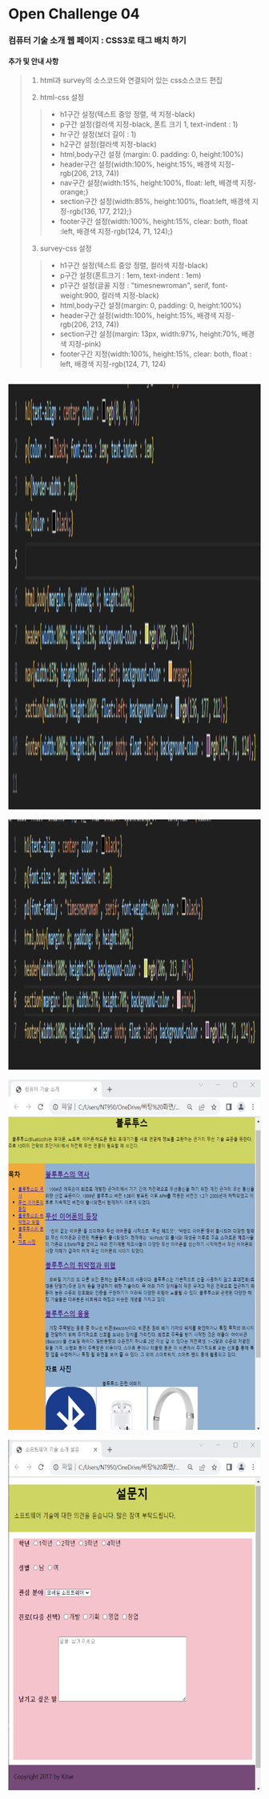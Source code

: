 # Open Challenge 04

### 컴퓨터 기술 소개 웹 페이지 : CSS3로 태그 배치 하기

 #### 추가 및 안내 사항

>    1. html과 survey의 소스코드와 연결되어 있는 css소스코드 편집
>    >
>    2. html-css 설정
>    >- h1구간 설정(텍스트 중앙 정렬, 색 지정-black)
>    >- p구간 설정(컬러색 지정-black, 폰트 크기 1, text-indent : 1)
>    >- hr구간 설정(보더 길이 : 1)
>    >- h2구간 설정(컬러색 지정-black)
>    >- html,body구간 설정 (margin: 0. padding: 0,  height:100%)
>    >- header구간 설정(width:100%, height:15%, 배경색 지정-rgb(206, 213, 74))
>    >- nav구간 설정(width:15%, height:100%, float: left, 배경색 지정-orange;}
>    >- section구간 설정(width:85%, height:100%, float:left, 배경색 지정-rgb(136, 177, 212);}
>    >- footer구간 설정(width:100%, height:15%, clear: both, float :left, 배경색 지정-rgb(124, 71, 124);}
>    >
>    3. survey-css 설정
>    >- h1구간 설정(텍스트 중앙 정렬, 컬러색 지정-black)
>    >- p구간 설정(폰트크기 : 1em, text-indent : 1em)
>    >- p1구간 설정(글꼴 지정 : "timesnewroman", serif, font-weight:900, 컬러색 지정-black)
>    >- html,body구간 설정(margin: 0, padding: 0, height:100%)
>    >- header구간 설정(width:100%, height:15%, 배경색 지정-rgb(206, 213, 74))
>    >- section구간 설정(margin: 13px, width:97%, height:70%, 배경색 지정-pink)
>    >- footer구간 지정(width:100%, height:15%, clear: both, float : left, 배경색 지정-rgb(124, 71, 124)

<br><img src="1.png" width="1000" height="850" title="px(픽셀) 크기 설정" alt="1번 이미지"></img><br/>
<br><img src="2.png" width="1000" height="500" title="px(픽셀) 크기 설정" alt="1번 이미지"></img><br/>
<br><img src="3.png" width="1000" height="700" title="px(픽셀) 크기 설정" alt="1번 이미지"></img><br/>
<br><img src="4.png" width="1000" height="700" title="px(픽셀) 크기 설정" alt="1번 이미지"></img><br/>
